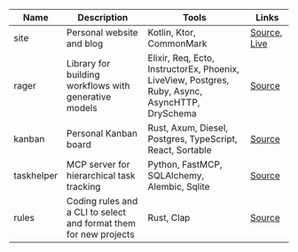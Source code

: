 | Name | Description | Tools | Links |
|------|-------------|------------|-------|
| site | Personal website and blog | Kotlin, Ktor, CommonMark | [Source](https://github.com/mvkvc/site), [Live](https://site.mvk.vc) |
| rager | Library for building workflows with generative models | Elixir, Req, Ecto, InstructorEx, Phoenix, LiveView, Postgres, Ruby, Async, AsyncHTTP, DrySchema | [Source](https://github.com/mvkvc/rager) |
| kanban | Personal Kanban board | Rust, Axum, Diesel, Postgres, TypeScript, React, Sortable | [Source](https://github.com/mvkvc/kanban) |
| taskhelper | MCP server for hierarchical task tracking | Python, FastMCP, SQLAlchemy, Alembic, Sqlite  | [Source](https://github.com/mvkvc/taskhelper) |
| rules | Coding rules and a CLI to select and format them for new projects  | Rust, Clap  | [Source](https://github.com/mvkvc/rules) 
